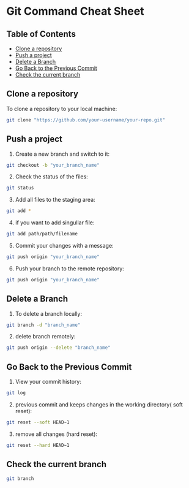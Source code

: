 # Git Command Cheat Sheet

## Table of Contents
- [Clone a repository](#clone-a-repository)
- [Push a project](#push-a-project)
- [Delete a Branch](#delete-a-branch)
- [Go Back to the Previous Commit](#go-back-to-the-previous-commit)
- [Check the current branch](#check-the-current-branch)

## Clone a repository
To clone a repository to your local machine:
```bash
git clone "https://github.com/your-username/your-repo.git"
```

## Push a project
1) Create a new branch and switch to it:
```bash
git checkout -b "your_branch_name"
```
2) Check the status of the files:
```bash
git status
```
3) Add all files to the staging area:
```bash
git add *
```
4) if you want to add singullar file:
```bash
git add path/path/filename
```
5) Commit your changes with a message:
```bash
git push origin "your_branch_name"
```
6) Push your branch to the remote repository:
```bash
git push origin "your_branch_name"
```

## Delete a Branch
1) To delete a branch locally:
```bash
git branch -d "branch_name"
```
2) delete branch remotely:
```bash
git push origin --delete "branch_name"
```

## Go Back to the Previous Commit
1) View your commit history:
```bash
git log
```
2) previous commit and keeps changes in the working directory( soft reset):
```bash
git reset --soft HEAD~1
```
3) remove all changes (hard reset):
```bash
git reset --hard HEAD~1
```

## Check the current branch
```bash
git branch
```